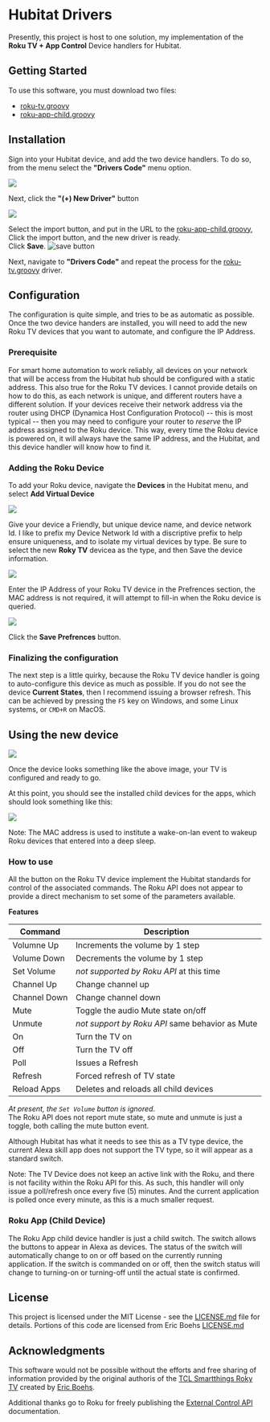 # Hubitat Drivers

Presently, this project is host to one solution, my implementation of the **Roku TV + App Control** Device handlers for Hubitat.


## Getting Started

To use this software, you must download two files:
 - [roku-tv.groovy](devices/roku-tv.groovy)
 - [roku-app-child.groovy](devices/roku-app-child.groovy)

## Installation
Sign into your Hubitat device, and add the two device handlers.  To do so, from the menu select the **"Drivers Code"** menu option.

![](images/HubitatMenuDriversCode.png)

Next, click the **"(+) New Driver"** button

![](images/NewDriverButton.png)

Select the import button, and put in the URL to the [roku-app-child.groovy](devices/roku-app-child.groovy), Click the import button, and the new driver is ready.  
Click **Save**. 
![save button](images/NewDriverExample.png)

Next, navigate to **"Drivers Code"**
and repeat the process for the [roku-tv.groovy](/devices/roku-tv.groovy) driver.

## Configuration

The configuration is quite simple, and tries to be as automatic as possible.  Once the two device handers are installed, you will need to add the new Roku TV devices that you want to automate, and configure the IP Address.

### Prerequisite
For smart home automation to work reliably, all devices on your network that will be access from the Hubitat hub should be configured with a static address.  This also true for the Roku TV devices.  I cannot provide details on how to do this, as each network is unique, and different routers have a different solution.  If your devices receive their network address via the router using DHCP (Dynamica Host Configuration Protocol) -- this is most typical -- then you may need to configure your router to *reserve* the IP address assigned to the Roku device.  This way, every time the Roku device is powered on, it will always have the same IP address, and the Hubitat, and this device handler will know how to find it.

### Adding the Roku Device
To add your Roku device, navigate the **Devices** in the Hubitat menu, and select **Add Virtual Device**

![](images/AddVirtualDeviceButton.png)

Give your device a Friendly, but unique device name, and device network Id.
I like to prefix my Device Network Id with a discriptive prefix to help ensure uniqueness, and to isolate my virtual devices by type. Be sure to select the new **Roky TV** devicea as the type, and then Save the device information.

![](images/RokuTVDeviceInfo.png)

Enter the IP Address of your Roku TV device in the Prefrences section, the MAC address is not required, it will attempt to fill-in when the Roku device is queried.

![](images/RokuTVPreferences.png)

Click the **Save Prefrences** button.  

### Finalizing the configuration

The next step is a little quirky, because the Roku TV device handler is going to auto-configure this device as much as possible.  If you do not see the device **Current States**, then I recommend issuing a browser refresh. This can be achieved by pressing the `F5` key on Windows, and some Linux systems, or `CMD+R` on MacOS.

## Using the new device

![](images/RokuTVCurrentState.png)

Once the device looks something like the above image, your TV is configured and ready to go.

At this point, you should see the installed child devices for the apps, which should look something like this:

![](images/InstalledAppsList.png)

Note:  The MAC address is used to institute a wake-on-lan event to wakeup Roku devices that entered into a deep sleep.

### How to use

All the button on the Roku TV device implement the Hubitat standards for control of the associated commands.  The Roku API does not appear to provide a direct mechanism to set some of the parameters available.  

**Features** 

| Command | Description |
| - | - |
| Volumne Up | Increments the volume by 1 step |
| Volume Down | Decrements the volume by 1 step |
| Set Volume | _not supported by Roku API_ at this time |
| Channel Up | Change channel up |
| Channel Down | Change channel down |
| Mute | Toggle the audio Mute state on/off |
| Unmute | _not support by Roku API_ same behavior as Mute |
| On | Turn the TV on |
| Off | Turn the TV off |
| Poll | Issues a Refresh |
| Refresh | Forced refresh of TV state |
| Reload Apps | Deletes and reloads all child devices |

_At present, the `Set Volume` button is ignored_.  
The Roku API does not report mute state, so mute and unmute is just a toggle, both calling the mute button event.

Although Hubitat has what it needs to see this as a TV type device, the current Alexa skill app does not support the TV type, so it will appear as a standard switch.

Note: The TV Device does not keep an active link with the Roku, and there is not facility within the Roku API for this.  As such, this handler will only issue a poll/refresh once every five (5) minutes.  And the current application is polled once every minute, as this is a much smaller request.

### Roku App (Child Device)

The Roku App child device handler is just a child switch.  The switch allows the buttons to appear in Alexa as devices.  The status of the switch will automatically change to on or off based on the currently running application.  If the switch is commanded on or off, then the switch status will change to turning-on or turning-off until the actual state is confirmed.

## License

This project is licensed under the MIT License - see the [LICENSE.md](LICENSE.md) file for details.  Portions of this code are licensed from Eric Boehs [LICENSE.md](https://raw.githubusercontent.com/ericboehs/smartthings-roku-tv/master/LICENSE)

## Acknowledgments
This software would not be possible without the efforts and free sharing of information provided by the original authoris of the [TCL Smartthings Roky TV](https://github.com/ericboehs/smartthings-roku-tv) created by [Eric Boehs](https://github.com/ericboehs).

Additional thanks go to Roku for freely publishing the [External Control API](https://sdkdocs.roku.com/display/sdkdoc/External+Control+API) documentation.
